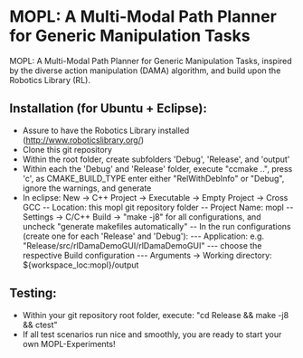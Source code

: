 MOPL: A Multi-Modal Path Planner for Generic Manipulation Tasks
==============

MOPL: A Multi-Modal Path Planner for Generic Manipulation Tasks, inspired by the diverse action manipulation (DAMA) algorithm, and build upon the Robotics Library (RL). 

Installation (for Ubuntu + Eclipse):
--------------
- Assure to have the Robotics Library installed (http://www.roboticslibrary.org/)
- Clone this git repository
- Within the root folder, create subfolders 'Debug', 'Release', and 'output'
- Within each the 'Debug' and 'Release' folder, execute "ccmake ..", press 'c', as CMAKE_BUILD_TYPE enter either "RelWithDebInfo" or "Debug", ignore the warnings, and generate
- In eclipse: New -> C++ Project -> Executable -> Empty Project -> Cross GCC
-- Location: this mopl git repository folder
-- Project Name: mopl
-- Settings -> C/C++ Build -> "make -j8" for all configurations, and uncheck "generate makefiles automatically"
-- In the run configurations (create one for each 'Release' and 'Debug'):
--- Application: e.g. "Release/src/rlDamaDemoGUI/rlDamaDemoGUI"
--- choose the respective Build configuration
--- Arguments -> Working directory: ${workspace_loc:mopl}/output

Testing:
--------------
- Within your git repository root folder, execute: "cd Release && make -j8 && ctest"
- If all test scenarios run nice and smoothly, you are ready to start your own MOPL-Experiments!
